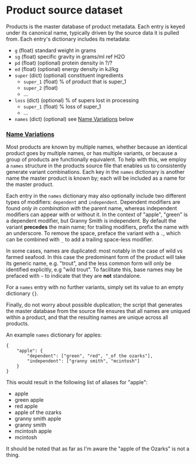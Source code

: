 # Product source dataset

Products is the master database of product metadata. Each entry is keyed under its canonical name, typically driven by the source data it is pulled from. Each entry's dictionary includes its metadata:
 * `g` (float) standard weight in grams
 * `sg` (float) specific gravity in grams/ml ref H2O
 * `pd` (float) (optional) protein density in ?/?
 * `ed` (float) (optional) energy density in kJ/kg
 * `super` (dict) (optional) constituent ingredients
    * `super_1` (float) % of product that is super_1
    * `super_2` (float)
    * ...
 * `loss` (dict) (optional) % of supers lost in processing
    * `super_1` (float) % loss of super_1
    * ...
* `names` (dict) (optional) see [Name Variations](#name-variations) below

### [Name Variations](#name-variations)
Most products are known by multiple names, whether because an identical product goes by multiple names, or has multiple variants, or because a group of products are functionally equivalent. To help with this, we employ a `names` structure in the products source file that enables us to consistently generate variant combinations. Each key in the `names` dictionary is another name the master product is known by; each will be included as a name for the master product.

Each entry in the `names` dictionary may also optionally include two different types of modifiers: `dependent` and `independent`. Dependent modifiers are found *only in combination with* the parent name, whereas independent modifiers can appear with or without it. In the context of "apple", "green" is a dependent modifier, but Granny Smith is independent. By default the variant **precedes** the main name; for trailing modifiers, prefix the name with an underscore. To remove the space, preface the variant with a `.`, which can be combined with `_` to add a trailing space-less modifier.

In some cases, names are duplicated: most notably in the case of wild vs farmed seafood. In this case the predominant form of the product will take its generic name, e.g. "trout", and the less common form will only be identified explicitly, e.g "wild trout". To facilitate this, base names may be prefaced with `~` to indicate that they are **not** standalone.

For a `names` entry with no further variants, simply set its value to an empty dictionary `{}`.

Finally, do not worry about possible duplication; the script that generates the master database from the source file ensures that all names are uniqued within a product, and that the resulting names are unique across all products.

An example `names` dictionary for apples:
```
{
    "apple": {
        "dependent": ["green", "red", "_of the ozarks"],
        "independent": ["granny smith", "mcintosh"]
    }
}
```

This would result in the following list of aliases for "apple":
 * apple
 * green apple
 * red apple
 * apple of the ozarks
 * granny smith apple
 * granny smith
 * mcintosh apple
 * mcintosh

It should be noted that as far as I'm aware the "apple of the Ozarks" is not a thing.